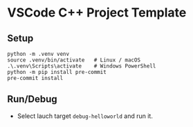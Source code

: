 # VSCode C++ Project Template

## Setup

```
python -m .venv venv
source .venv/bin/activate	# Linux / macOS
.\.venv\Scripts\activate	# Windows PowerShell
python -m pip install pre-commit
pre-commit install
```

## Run/Debug

 * Select lauch target `debug-helloworld` and run it.
